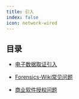 ```yaml
---
title: 引入
index: false
icon: network-wired
---
```


## 目录

- [电子数据取证引入](yr.md)

- [Forensics-Wiki常见问题](cj.md)

- [商业软件授权问题](sq.md)

